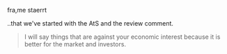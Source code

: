 fra,me staerrt

..that we've started with the AtS and the review comment.


> I will say things that are against your economic interest because it is better for the market and investors.
